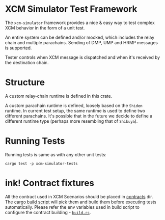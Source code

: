# XCM Simulator Test Framework

The `xcm-simulator` framework provides a nice & easy way to test complex XCM behavior in the form of a unit test.

An entire system can be defined and/or mocked, which includes the relay chain and multiple parachains.
Sending of DMP, UMP and HRMP messages is supported.

Tester controls when XCM message is dispatched and when it's received by the destination chain.

# Structure

A custom relay-chain runtime is defined in this crate.

A custom parachain runtime is defined, loosely based on the `Shiden` runtime.
In current test setup, the same runtime is used to define two different parachains.
It's possible that in the future we decide to define a different runtime type (perhaps more resembling that of `Shibuya`).

# Running Tests

Running tests is same as with any other unit tests:

`cargo test -p xcm-simulator-tests`

# ink! Contract fixtures
All the contract used in XCM Scenarios should be placed in [contracts](../contracts/) dir. The [cargo build script](../build.rs) will pick them and build them before executing tests automatically.
Please refer the env variables used in build script to configure the contract building - [`build.rs`](../build.rs).
